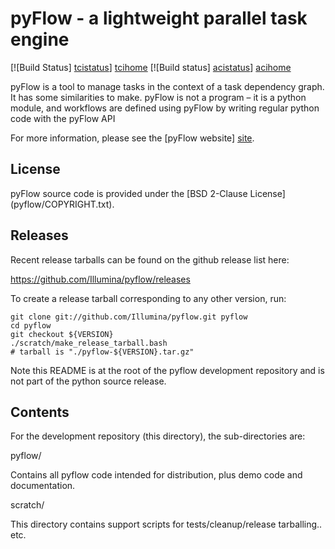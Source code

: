 pyFlow - a lightweight parallel task engine
===========================================

[![Build Status] [tcistatus]] [tcihome]
[![Build status] [acistatus]] [acihome]


pyFlow is a tool to manage tasks in the context of a task dependency
graph. It has some similarities to make. pyFlow is not a program – it
is a python module, and workflows are defined using pyFlow by writing
regular python code with the pyFlow API

For more information, please see the [pyFlow website] [site].

[site]:http://illumina.github.io/pyflow/

[tcistatus]:https://travis-ci.org/Illumina/pyflow.svg?branch=master
[tcihome]:https://travis-ci.org/Illumina/pyflow

[acistatus]:https://ci.appveyor.com/api/projects/status/fkovw5ife59ae48t/branch/master?svg=true
[acihome]:https://ci.appveyor.com/project/ctsa/pyflow/branch/master


License
-------

pyFlow source code is provided under the [BSD 2-Clause License]
(pyflow/COPYRIGHT.txt).


Releases
--------

Recent release tarballs can be found on the github release list here:

https://github.com/Illumina/pyflow/releases

To create a release tarball corresponding to any other version, run:

    git clone git://github.com/Illumina/pyflow.git pyflow
    cd pyflow
    git checkout ${VERSION}
    ./scratch/make_release_tarball.bash
    # tarball is "./pyflow-${VERSION}.tar.gz"

Note this README is at the root of the pyflow development repository
and is not part of the python source release.


Contents
--------

For the development repository (this directory), the sub-directories are:

pyflow/

Contains all pyflow code intended for distribution, plus demo code and
documentation.

scratch/

This directory contains support scripts for tests/cleanup/release
tarballing.. etc.


